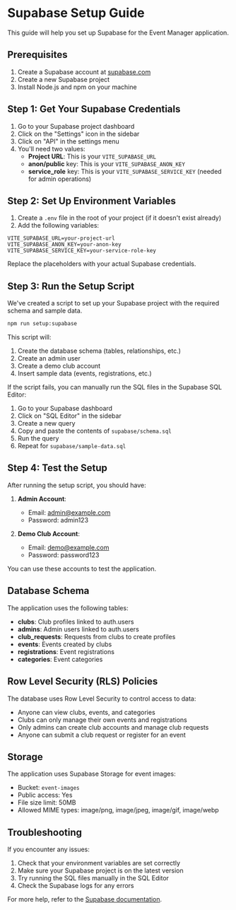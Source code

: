 # Supabase Setup Guide

This guide will help you set up Supabase for the Event Manager application.

## Prerequisites

1. Create a Supabase account at [supabase.com](https://supabase.com)
2. Create a new Supabase project
3. Install Node.js and npm on your machine

## Step 1: Get Your Supabase Credentials

1. Go to your Supabase project dashboard
2. Click on the "Settings" icon in the sidebar
3. Click on "API" in the settings menu
4. You'll need two values:
   - **Project URL**: This is your `VITE_SUPABASE_URL`
   - **anon/public** key: This is your `VITE_SUPABASE_ANON_KEY`
   - **service_role** key: This is your `VITE_SUPABASE_SERVICE_KEY` (needed for admin operations)

## Step 2: Set Up Environment Variables

1. Create a `.env` file in the root of your project (if it doesn't exist already)
2. Add the following variables:

```
VITE_SUPABASE_URL=your-project-url
VITE_SUPABASE_ANON_KEY=your-anon-key
VITE_SUPABASE_SERVICE_KEY=your-service-role-key
```

Replace the placeholders with your actual Supabase credentials.

## Step 3: Run the Setup Script

We've created a script to set up your Supabase project with the required schema and sample data.

```bash
npm run setup:supabase
```

This script will:
1. Create the database schema (tables, relationships, etc.)
2. Create an admin user
3. Create a demo club account
4. Insert sample data (events, registrations, etc.)

If the script fails, you can manually run the SQL files in the Supabase SQL Editor:
1. Go to your Supabase dashboard
2. Click on "SQL Editor" in the sidebar
3. Create a new query
4. Copy and paste the contents of `supabase/schema.sql`
5. Run the query
6. Repeat for `supabase/sample-data.sql`

## Step 4: Test the Setup

After running the setup script, you should have:

1. **Admin Account**:
   - Email: admin@example.com
   - Password: admin123

2. **Demo Club Account**:
   - Email: demo@example.com
   - Password: password123

You can use these accounts to test the application.

## Database Schema

The application uses the following tables:

- **clubs**: Club profiles linked to auth.users
- **admins**: Admin users linked to auth.users
- **club_requests**: Requests from clubs to create profiles
- **events**: Events created by clubs
- **registrations**: Event registrations
- **categories**: Event categories

## Row Level Security (RLS) Policies

The database uses Row Level Security to control access to data:

- Anyone can view clubs, events, and categories
- Clubs can only manage their own events and registrations
- Only admins can create club accounts and manage club requests
- Anyone can submit a club request or register for an event

## Storage

The application uses Supabase Storage for event images:

- Bucket: `event-images`
- Public access: Yes
- File size limit: 50MB
- Allowed MIME types: image/png, image/jpeg, image/gif, image/webp

## Troubleshooting

If you encounter any issues:

1. Check that your environment variables are set correctly
2. Make sure your Supabase project is on the latest version
3. Try running the SQL files manually in the SQL Editor
4. Check the Supabase logs for any errors

For more help, refer to the [Supabase documentation](https://supabase.com/docs).

